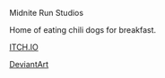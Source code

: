 Midnite Run Studios

Home of eating chili dogs for breakfast.

[ITCH.IO](https://midniterunstudios.itch.io)

[DeviantArt](https://google.com)
<!---
MidniteRunStudios/MidniteRunStudios is a ✨ special ✨ repository because its `README.md` (this file) appears on your GitHub profile.
You can click the Preview link to take a look at your changes.
--->
